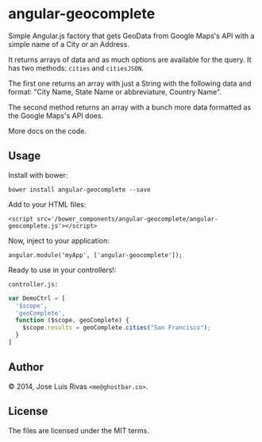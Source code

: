 angular-geocomplete
===================

Simple Angular.js factory that gets GeoData from Google Maps's API with a simple name of a City or an Address.

It returns arrays of data and as much options are available for the query. It has two methods: `cities` and `citiesJSON`.

The first one returns an array with just a String with the following data and format: "City Name, State Name or abbreviature, Country Name".

The second method returns an array with a bunch more data formatted as the Google Maps's API does.

More docs on the code.

Usage
-----

Install with bower:

    bower install angular-geocomplete --save

Add to your HTML files:

    <script src='/bower_components/angular-geocomplete/angular-geocomplete.js'></script>

Now, inject to your application:

    angular.module('myApp', ['angular-geocomplete']);

Ready to use in your controllers!:

`controller.js:`

```js
var DemoCtrl = [
  '$scope',
  'geoComplete',
  function ($scope, geoComplete) {
    $scope.results = geoComplete.cities("San Francisco");
  }
]
```

Author
------
© 2014, Jose Luis Rivas `<me@ghostbar.co>`. 

License
-------
The files are licensed under the MIT terms.
